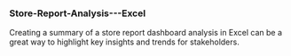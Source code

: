 ### Store-Report-Analysis---Excel
Creating a summary of a store report dashboard analysis in Excel can be a great way to highlight key insights and trends for stakeholders. 
